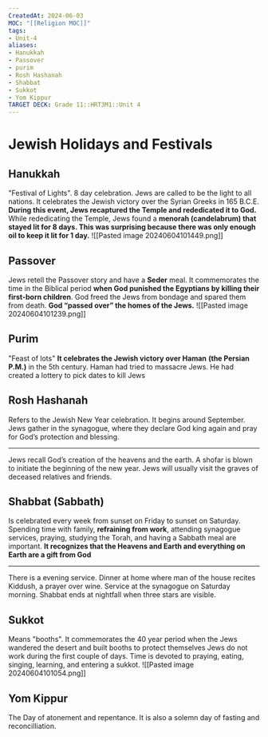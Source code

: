 ```yaml
---
CreatedAt: 2024-06-03
MOC: "[[Religion MOC]]"
tags:
- Unit-4
aliases:
- Hanukkah
- Passover
- purim
- Rosh Hashanah
- Shabbat
- Sukkot
- Yom Kippur
TARGET DECK: Grade 11::HRT3M1::Unit 4
---
```


# Jewish Holidays and Festivals

## Hanukkah
"Festival of Lights". 8 day celebration. Jews are called to be the light to all nations.
It celebrates the Jewish victory over the Syrian Greeks in 165 B.C.E.  **During this event, Jews recaptured the Temple and rededicated it to God.**  While rededicating the Temple, Jews found a **menorah (candelabrum) that stayed lit for 8 days.  This was surprising because there was only enough oil to keep it lit for 1 day.**
![[Pasted image 20240604101449.png]]
<!--ID: 1717533948848-->


## Passover
Jews retell the Passover story and have a **Seder** meal. It commemorates the time in the Biblical period **when God punished the Egyptians by killing their first-born children**.  God freed the Jews from bondage and spared them from death.  **God “passed over” the homes of the Jews.**
![[Pasted image 20240604101239.png]]
<!--ID: 1717533948850-->



## Purim
"Feast of lots"
**It celebrates the Jewish victory over Haman** **(the Persian P.M.)** in the 5th century.  Haman had tried to massacre Jews.  He had created a lottery to pick dates to kill Jews
<!--ID: 1717533948852-->



## Rosh Hashanah
Refers to the Jewish New Year celebration. It begins around September. Jews gather in the synagogue, where they declare God king again and pray for God’s protection and blessing.
________________________________________________________________________
Jews recall God’s creation of the heavens and the earth. A shofar is blown to initiate the beginning of the new year. Jews will usually visit the graves of deceased relatives and friends.
<!--ID: 1717533948855-->


## Shabbat (Sabbath)
Is celebrated every week from sunset on Friday to sunset on Saturday.  Spending time with family, **refraining from work**, attending synagogue services, praying, studying the Torah, and having a Sabbath meal are important. **It recognizes that the Heavens and Earth and everything on Earth are a gift from God**
________________________________________________________________________
There is a evening service. Dinner at home where man of the house recites Kiddush, a prayer over wine. Service at the synagogue on Saturday morning. Shabbat ends at nightfall when three stars are visible.
<!--ID: 1717533948858-->


## Sukkot
Means "booths". It commemorates the 40 year period when the Jews wandered the desert and built booths to protect themselves
Jews do not work during the first couple of days. Time is devoted to praying, eating, singing, learning, and entering a sukkot.
![[Pasted image 20240604101054.png]]
<!--ID: 1717533948860-->


## Yom Kippur
The Day of atonement and repentance. It is also a solemn day of fasting and reconcilliation.
<!--ID: 1717533948863-->
